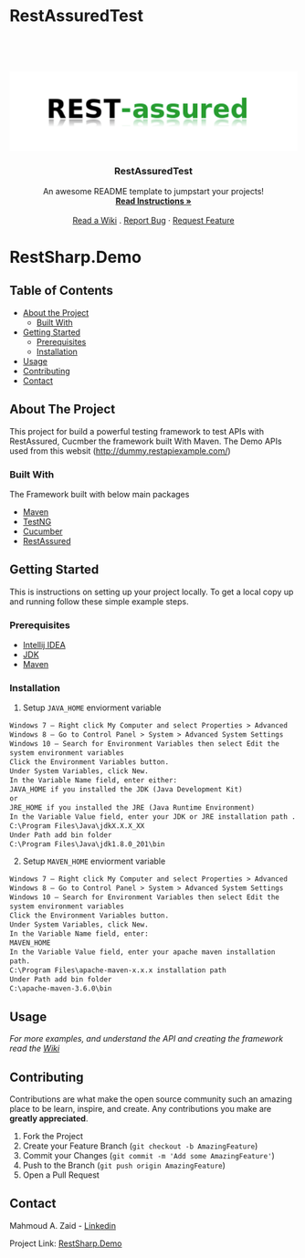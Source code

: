 # RestAssuredTest
<!-- PROJECT SHIELDS -->
<p align="center">
    <a href="https://specflow.org/" alt="SpecFlow">
        <img alt="" src=""></a>  
</p>

<!-- PROJECT LOGO -->
<br />
<p align="center">
  <a href="https://github.com/mahmoudazaid/RestAssuredTest">
    <img src="images/rest-assured-logo.png" alt="Logo">
  </a>

  <h3 align="center">RestAssuredTest</h3>

  <p align="center">
    An awesome README template to jumpstart your projects!
    <br />
    <a href="#about-the-project"><strong>Read Instructions »</strong></a>
    <br />
    <br />  
    <a href="https://github.com/mahmoudazaid/RestAssuredTest/wiki">Read a Wiki</a>
    .
    <a href="https://github.com/mahmoudazaid/RestAssuredTest/issues">Report Bug</a>
    ·
    <a href="https://github.com/mahmoudazaid/RestAssuredTest/issues">Request Feature</a>
  </p>
</p>


# RestSharp.Demo

<!-- TABLE OF CONTENTS -->
## Table of Contents

* [About the Project](#about-the-project)
  * [Built With](#built-with)
* [Getting Started](#getting-started)
  * [Prerequisites](#prerequisites)
  * [Installation](#installation)
* [Usage](#usage)
* [Contributing](#contributing)
* [Contact](#contact)

<!-- ABOUT THE PROJECT -->

## About The Project

This project for build a powerful testing framework to test APIs with RestAssured, Cucmber the framework built With Maven.
The Demo APIs used from this websit (http://dummy.restapiexample.com/)

### Built With
The Framework built with below main packages
* [Maven](http://maven.apache.org/)
* [TestNG](https://testng.org)
* [Cucumber](https://cucumber.io)
* [RestAssured](http://rest-assured.io/)

<!-- GETTING STARTED -->
## Getting Started

This is instructions on setting up your project locally.
To get a local copy up and running follow these simple example steps.

### Prerequisites

* [Intellij IDEA](https://www.jetbrains.com/idea/)
* [JDK](https://www.oracle.com/technetwork/java/javase/downloads/jdk8-downloads-2133151.html)
* [Maven](https://docs.wso2.com/display/IS323/Installing+Apache+Maven+on+Windows)

### Installation
1. Setup `JAVA_HOME` enviorment variable
```
Windows 7 – Right click My Computer and select Properties > Advanced 
Windows 8 – Go to Control Panel > System > Advanced System Settings
Windows 10 – Search for Environment Variables then select Edit the system environment variables
Click the Environment Variables button.
Under System Variables, click New.
In the Variable Name field, enter either:
JAVA_HOME if you installed the JDK (Java Development Kit)
or
JRE_HOME if you installed the JRE (Java Runtime Environment) 
In the Variable Value field, enter your JDK or JRE installation path .
C:\Program Files\Java\jdkX.X.X_XX
Under Path add bin folder
C:\Program Files\Java\jdk1.8.0_201\bin
```
2. Setup `MAVEN_HOME` enviorment variable
```
Windows 7 – Right click My Computer and select Properties > Advanced 
Windows 8 – Go to Control Panel > System > Advanced System Settings
Windows 10 – Search for Environment Variables then select Edit the system environment variables
Click the Environment Variables button.
Under System Variables, click New.
In the Variable Name field, enter:
MAVEN_HOME 
In the Variable Value field, enter your apache maven installation path.
C:\Program Files\apache-maven-x.x.x installation path
Under Path add bin folder
C:\apache-maven-3.6.0\bin
```
<!-- USAGE EXAMPLES -->
## Usage
_For more examples, and understand the API and creating the framework read the [Wiki](https://github.com/mahmoudazaid/RestAssuredTest/wiki)_


<!-- CONTRIBUTING -->
## Contributing

Contributions are what make the open source community such an amazing place to be learn, inspire, and create. Any contributions you make are **greatly appreciated**.

1. Fork the Project
2. Create your Feature Branch (`git checkout -b AmazingFeature`)
3. Commit your Changes (`git commit -m 'Add some AmazingFeature'`)
4. Push to the Branch (`git push origin AmazingFeature`)
5. Open a Pull Request

<!-- CONTACT -->
## Contact

Mahmoud A. Zaid - [Linkedin](https://www.linkedin.com/in/mahmoudazaid/)

Project Link: [RestSharp.Demo](https://github.com/mahmoudazaid/RestSharp.Demo)
